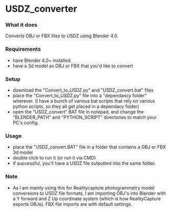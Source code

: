 # USDZ_converter
### What it does
Converts OBJ or FBX files to USDZ using Blender 4.0.

### Requirements 
- have Blender 4.0+ installed.
- have a 3d model as OBJ or FBX that you'd like to convert

### Setup
- download the "Convert_to_USDZ.py" and "USDZ_convert.bat" files
- place the "Convert_to_USDZ.py"  file into a "dependancy folder" wherever. (I have a bunch of various bat scripts that rely on various python scripts, so they all get placed in a dependacy folder)
- open the "USDZ_convert" BAT file in notepad, and change the "BLENDER_PATH" and "PYTHON_SCRIPT" directories to match your PC's config.

### Usage
- place the "USDZ_convert.BAT" file in a folder that contains a OBJ or FBX 3d model
- double click to run it (or run it via CMD)
- if successful, you'll have a USDZ file outputted into the same folder.

### Note
- As I am mainly using this for Realitycapture photogrammetry model conversions to USDZ file formats, I am importing OBJ's into Blender with a Y forward and Z Up coordinate system (which is how RealityCapture exports OBJs). FBX file imports are with default settings.
